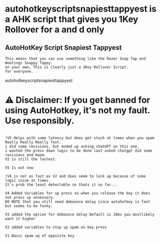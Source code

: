# autohotkeyscriptsnapiesttappyest is a AHK script that gives you 1Key Rollover for a and d only
## AutoHotKey Script Snapiest Tappyest
```
This means that you can use something like the Razer Snap Tap and Wootings Snappy Tappy. 
on your own, This is clearly just a 1Key Rollover Script.
for everyone.
```
autohotkeyscriptsnapiesttappyest

# ⚠️ Disclaimer: If you get banned for using AutoHotkey, it's not my fault. Use responsibly.
```

!V5 Helps with some latency but does get stuck at times when you spam Really Really Really fast. 
i did some revisions, but ended up asking chatGPT on this one.
i wanted the press down logic to be done last asked chatgpt did some revisions and boom.
V2 is still the fastest.

V5 Is out now

!V4 is not as fast as V2 and does seem to lock up because of some logic issue at times. 
It's prob the least detectable so thats it so far...

V4 Added Variables for up press so when you release the key it does not press up unnessary.
DO NOTE that you still need debounce delay since autohotkey is fast but seems to be funky.

V3 added the option for debounce delay Default is 10ms you mostlikely want it higher

V2 added variables to stop up spam on key press

V1 Basic spam up of oppisite key
```
